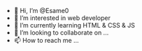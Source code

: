 - 👋 Hi, I’m @Esame0
- 👀 I’m interested in web developer
- 🌱 I’m currently learning HTML & CSS & JS
- 💞️ I’m looking to collaborate on ...
- 📫 How to reach me ...

<!---
Esame0/Esame0 is a ✨ special ✨ repository because its `README.md` (this file) appears on your GitHub profile.
You can click the Preview link to take a look at your changes.
--->
